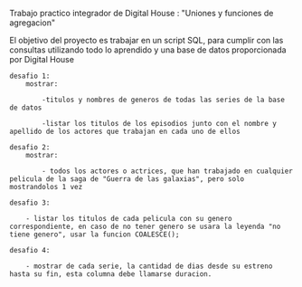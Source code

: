 Trabajo practico integrador de Digital House : "Uniones y funciones de agregacion"

El objetivo del proyecto es trabajar en un script SQL, para cumplir con las consultas utilizando todo lo aprendido y una base de datos proporcionada por Digital House

    desafio 1:
        mostrar:
            
            -titulos y nombres de generos de todas las series de la base de datos
            
            -listar los titulos de los episodios junto con el nombre y apellido de los actores que trabajan en cada uno de ellos
        
    desafio 2:
        mostrar:
            
            - todos los actores o actrices, que han trabajado en cualquier pelicula de la saga de "Guerra de las galaxias", pero solo mostrandolos 1 vez

    desafio 3:
        
        - listar los titulos de cada pelicula con su genero correspondiente, en caso de no tener genero se usara la leyenda "no tiene genero", usar la funcion COALESCE();

    desafio 4:
        
        - mostrar de cada serie, la cantidad de dias desde su estreno hasta su fin, esta columna debe llamarse duracion.